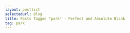 ```yaml
---
layout: postlist
selectedurl: Blog
title: Posts Tagged "park" - Perfect and Absolute Blank
tag: park
---
```

